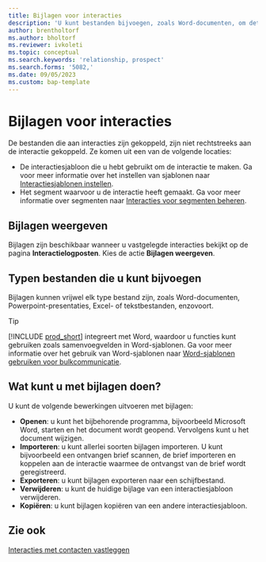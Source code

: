 ```yaml
---
title: Bijlagen voor interacties
description: 'U kunt bestanden bijvoegen, zoals Word-documenten, om details over een interactie toe te voegen.'
author: brentholtorf
ms.author: bholtorf
ms.reviewer: ivkoleti
ms.topic: conceptual
ms.search.keywords: 'relationship, prospect'
ms.search.forms: '5082,'
ms.date: 09/05/2023
ms.custom: bap-template
---
```

# <a name="attachments-for-interactions"></a>Bijlagen voor interacties

De bestanden die aan interacties zijn gekoppeld, zijn niet rechtstreeks aan de interactie gekoppeld. Ze komen uit een van de volgende locaties:

* De interactiesjabloon die u hebt gebruikt om de interactie te maken. Ga voor meer informatie over het instellen van sjablonen naar [Interactiesjablonen instellen](marketing-interactions.md#set-up-interaction-templates).
* Het segment waarvoor u de interactie heeft gemaakt. Ga voor meer informatie over segmenten naar [Interacties voor segmenten beheren](marketing-interaction-segments.md).

## <a name="view-attachments"></a>Bijlagen weergeven

Bijlagen zijn beschikbaar wanneer u vastgelegde interacties bekijkt op de pagina **Interactielogposten**. Kies de actie **Bijlagen weergeven**.

## <a name="types-of-files-you-can-attach"></a>Typen bestanden die u kunt bijvoegen

Bijlagen kunnen vrijwel elk type bestand zijn, zoals Word-documenten, Powerpoint-presentaties, Excel- of tekstbestanden, enzovoort.

> [!TIP]
> [!INCLUDE [prod_short](includes/prod_short.md)] integreert met Word, waardoor u functies kunt gebruiken zoals samenvoegvelden in Word-sjablonen. Ga voor meer informatie over het gebruik van Word-sjablonen naar [Word-sjablonen gebruiken voor bulkcommunicatie](ui-mail-merge.md).

## <a name="what-you-can-do-with-attachments"></a>Wat kunt u met bijlagen doen?

U kunt de volgende bewerkingen uitvoeren met bijlagen:

* **Openen**: u kunt het bijbehorende programma, bijvoorbeeld Microsoft Word, starten en het document wordt geopend. Vervolgens kunt u het document wijzigen.
* **Importeren**: u kunt allerlei soorten bijlagen importeren. U kunt bijvoorbeeld een ontvangen brief scannen, de brief importeren en koppelen aan de interactie waarmee de ontvangst van de brief wordt geregistreerd.
* **Exporteren**: u kunt bijlagen exporteren naar een schijfbestand.
* **Verwijderen**: u kunt de huidige bijlage van een interactiesjabloon verwijderen.
* **Kopiëren**: u kunt bijlagen kopiëren van een andere interactiesjabloon.

## <a name="see-also"></a>Zie ook

[Interacties met contacten vastleggen](marketing-interactions.md)  
